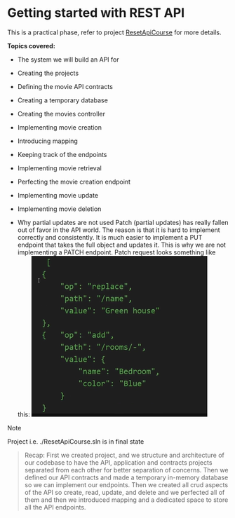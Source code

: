 # Getting started with REST API

This is a practical phase, refer to project [ResetApiCourse](./ResetApiCourse.sln) for more details.

**Topics covered:**

- The system we will build an API for
- Creating the projects
- Defining the movie API contracts
- Creating a temporary database
- Creating the movies controller
- Implementing movie creation
- Introducing mapping
- Keeping track of the endpoints
- Implementing movie retrieval
- Perfecting the movie creation endpoint
- Implementing movie update
- Implementing movie deletion

- Why partial updates are not used
  Patch (partial updates) has really fallen out of favor in the API world. The reason is that it is hard to implement correctly and consistently. It is much easier to implement a PUT endpoint that takes the full object and updates it. This is why we are not implementing a PATCH endpoint.
  Patch request looks something like this:
  ![patch](contents/image1.png)

> [!NOTE]
> Project i.e. ./ResetApiCourse.sln is in final state

> Recap: First we created project, and we structure and architecture of our codebase to have the API, application and contracts projects separated from each other for better separation of concerns. Then we defined our API contracts and made a temporary in-memory database so we can implement our endpoints. Then we created all crud aspects of the API so create, read, update, and delete and we perfected all of them and then we introduced mapping and a dedicated space to store all the API endpoints.
